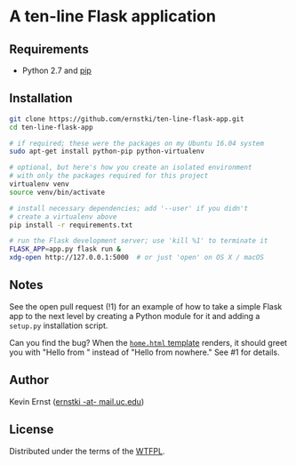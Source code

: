 # A ten-line Flask application

## Requirements

* Python 2.7 and [pip][]


## Installation

```bash
git clone https://github.com/ernstki/ten-line-flask-app.git
cd ten-line-flask-app

# if required; these were the packages on my Ubuntu 16.04 system
sudo apt-get install python-pip python-virtualenv

# optional, but here's how you create an isolated environment
# with only the packages required for this project
virtualenv venv
source venv/bin/activate

# install necessary dependencies; add '--user' if you didn't
# create a virtualenv above
pip install -r requirements.txt

# run the Flask development server; use 'kill %1' to terminate it
FLASK_APP=app.py flask run &
xdg-open http://127.0.0.1:5000  # or just 'open' on OS X / macOS
```


## Notes

See the open pull request (!1) for an example of how to take a simple Flask
app to the next level by creating a Python module for it and adding
a `setup.py` installation script.

Can you find the bug? When the [`home.html` template][htpl] renders, it should
greet you with "Hello from <your hostname>" instead of "Hello from nowhere."
See #1 for details.


## Author

Kevin Ernst ([ernstki -at- mail.uc.edu](mailto:ernstki%20-at-%20mail.uc.edu))


## License

Distributed under the terms of the [WTFPL][].


[pip]: https://pip.readthedocs.io/en/stable/installing/
[htpl]: templates/home.html#L25
[wtfpl]: http://www.wtfpl.net/about/
